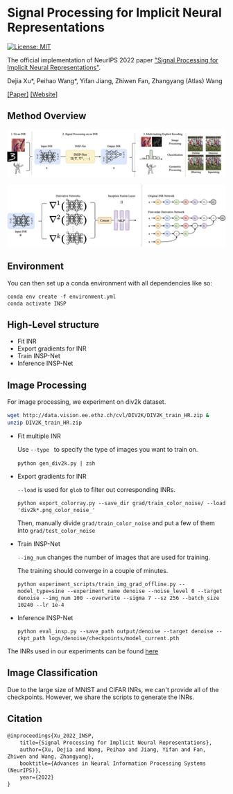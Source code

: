 # Signal Processing for Implicit Neural Representations

[![License: MIT](https://img.shields.io/badge/License-MIT-green.svg)](https://opensource.org/licenses/MIT)

The official implementation of NeurIPS 2022 paper ["Signal Processing for Implicit Neural Representations"]().

Dejia Xu*, Peihao Wang*, Yifan Jiang, Zhiwen Fan, Zhangyang (Atlas) Wang

[[Paper]](https://arxiv.org/abs/2210.08772) [[Website]](https://vita-group.github.io/INSP)

## Method Overview

![](./docs/static/media/overview.e47f8ec0149b9912e940.png)

![](./docs/static/media/framework.0c59d0c8b8386b9f7f45.png)

## Environment

You can then set up a conda environment with all dependencies like so:

```
conda env create -f environment.yml
conda activate INSP
```

## High-Level structure

- Fit INR
- Export gradients for INR
- Train INSP-Net
- Inference INSP-Net

## Image Processing

For image processing, we experiment on div2k dataset.

```bash
wget http://data.vision.ee.ethz.ch/cvl/DIV2K/DIV2K_train_HR.zip &
unzip DIV2K_train_HR.zip
```

- Fit multiple INR 

    Use `--type ` to specify the type of images you want to train on.

    ```python gen_div2k.py | zsh```

- Export gradients for INR 

    `--load` is used for `glob` to filter out corresponding INRs.

    ```
    python export_colorray.py --save_dir grad/train_color_noise/ --load 'div2k*.png_color_noise_'
    ```

    Then, manually divide `grad/train_color_noise` and put a few of them into `grad/test_color_noise`

- Train INSP-Net

    `--img_num` changes the number of images that are used for training.
    
    The training should converge in a couple of minutes.

    ```
    python experiment_scripts/train_img_grad_offline.py --model_type=sine --experiment_name denoise --noise_level 0 --target denoise --img_num 100 --overwrite --sigma 7 --sz 256 --batch_size 10240 --lr 1e-4
    ```

- Inference INSP-Net

    ```
    python eval_insp.py --save_path output/denoise --target denoise --ckpt_path logs/denoise/checkpoints/model_current.pth
    ```

The INRs used in our experiments can be found [here](https://drive.google.com/drive/folders/1VaEgKiWIGpQhIw5uxPJGWL0OdTTM-cuo?usp=sharing)

## Image Classification

Due to the large size of MNIST and CIFAR INRs, we can't provide all of the checkpoints. However, we share the scripts to generate the INRs.

## Citation

```
@inproceedings{Xu_2022_INSP,
    title={Signal Processing for Implicit Neural Representations},
    author={Xu, Dejia and Wang, Peihao and Jiang, Yifan and Fan, Zhiwen and Wang, Zhangyang},
    booktitle={Advances in Neural Information Processing Systems (NeurIPS)},
    year={2022}
}
```

